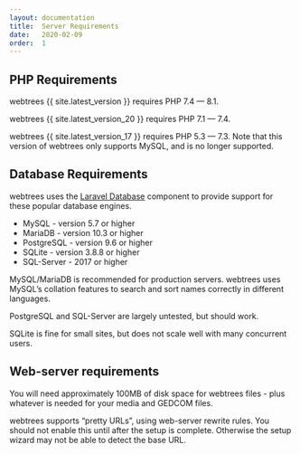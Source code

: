 ```yaml
---
layout: documentation
title:  Server Requirements
date:   2020-02-09
order:  1
---
```


## PHP Requirements

webtrees {{ site.latest_version }} requires PHP 7.4 — 8.1.

webtrees {{ site.latest_version_20 }} requires PHP 7.1 — 7.4.

webtrees {{ site.latest_version_17 }} requires PHP 5.3 — 7.3.
Note that this version of webtrees only supports MySQL, and is
no longer supported.

## Database Requirements

webtrees uses the [Laravel Database](https://laravel.com/docs/8.x/database) component to provide support for these
popular database engines.

* MySQL - version 5.7 or higher
* MariaDB - version 10.3 or higher
* PostgreSQL - version 9.6 or higher
* SQLite - version 3.8.8 or higher
* SQL-Server - 2017 or higher

MySQL/MariaDB is recommended for production servers.
webtrees uses MySQL’s collation features to search and sort names correctly
in different languages.

PostgreSQL and SQL-Server are largely untested, but should work.

SQLite is fine for small sites, but does not scale well with many concurrent users.

## Web-server requirements

You will need approximately 100MB of disk space for webtrees files - plus whatever
is needed for your media and GEDCOM files.

webtrees supports “pretty URLs”, using web-server rewrite rules.
You should not enable this until after the setup is complete.
Otherwise the setup wizard may not be able to detect the base URL.
